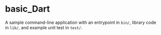 # basic_Dart
A sample command-line application with an entrypoint in `bin/`, library code
in `lib/`, and example unit test in `test/`.
